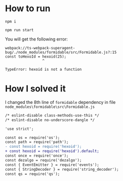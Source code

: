 # How to run
`npm i`

`npm run start`

You will get the following error:
```
webpack://ts-webpack-superagent-bug/./node_modules/formidable/src/Formidable.js?:15
const toHexoId = hexoid(25);
                 ^

TypeError: hexoid is not a function
```

# How I solved it

I changed the 8th line of `formidable` dependency in file `node_modules\formidable\src\Formidable.js`

```diff
/* eslint-disable class-methods-use-this */
/* eslint-disable no-underscore-dangle */

'use strict';

const os = require('os');
const path = require('path');
- const hexoid = require('hexoid');
+ const hexoid = require('hexoid').default;
const once = require('once');
const dezalgo = require('dezalgo');
const { EventEmitter } = require('events');
const { StringDecoder } = require('string_decoder');
const qs = require('qs');
```